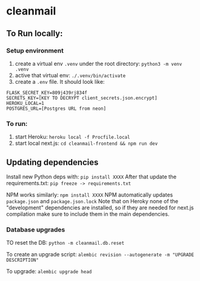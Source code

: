 # cleanmail

## To Run locally:
### Setup environment
1. create a virtual env `.venv` under the root directory:
`python3 -m venv .venv`
2. active that virtual env:
`./.venv/bin/activate`
3. create a `.env` file. It should look like:
```
FLASK_SECRET_KEY=809j439rj834f
SECRETS_KEY=[KEY TO DECRYPT client_secrets.json.encrypt]
HEROKU_LOCAL=1
POSTGRES_URL=[Postgres URL from neon]
```

### To run:
1. start Heroku:
`heroku local -f Procfile.local`
2. start local next.js:
`cd cleanmail-frontend && npm run dev`


## Updating dependencies
Install new Python deps with: `pip install XXXX`
After that update the requirements.txt: `pip freeze -> requirements.txt`

NPM works similarly: `npm install XXXX`
NPM automatically updates `package.json` and `package.json.lock`
Note that on Heroky none of the "development" dependencies are installed, so if they are needed for next.js compilation make sure to include them in the main dependencies.

### Database upgrades
TO reset the DB:
`python -m cleanmail.db.reset`

To create an upgrade script:
`alembic revision --autogenerate -m "UPGRADE DESCRIPTION"`

To upgrade:
`alembic upgrade head`

